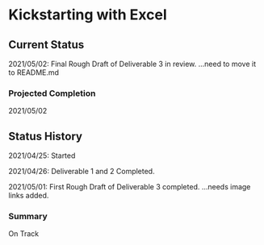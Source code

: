 # Kickstarting with Excel

## Current Status

2021/05/02: Final Rough Draft of Deliverable 3 in review. ...need to move it to README.md

### Projected Completion

2021/05/02

## Status History

2021/04/25: Started

2021/04/26: Deliverable 1 and 2 Completed. 

2021/05/01: First Rough Draft of Deliverable 3 completed. ...needs image links added.

### Summary

On Track
